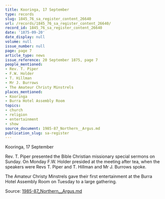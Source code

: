 ```yaml
---
title: Kooringa, 17 September
type: records
slug: 1845_76_sa_register_content_26640
url: /records/1845_76_sa_register_content_26640/
record_id: 1845_76_sa_register_content_26640
date: '1875-09-20'
date_display: null
volume: null
issue_number: null
page: page 7
article_type: news
issue_reference: 20 September 1875, page 7
people_mentioned:
- Rev. T. Piper
- F.W. Holder
- T. Hillman
- Mr J. Burrows
- The Amateur Christy Minstrels
places_mentioned:
- Kooringa
- Burra Hotel Assembly Room
topics:
- church
- religion
- entertainment
- show
source_document: 1985-87_Northern__Argus.md
publication_slug: sa-register
---
```


Kooringa, 17 September

Rev. T. Piper presented the Bible Christian missionary special sermons on Sunday.  On Monday F.W. Holder presided at the meeting after tea, when the speakers were Revs T. Piper and T. Hillman and Mr J. Burrows spoke.

The Amateur Christy Minstrels gave their first entertainment at the Burra Hotel Assembly Room on Tuesday to a large gathering.

Source: [1985-87_Northern__Argus.md](/downloads/markdown/1985-87_Northern__Argus.md)
